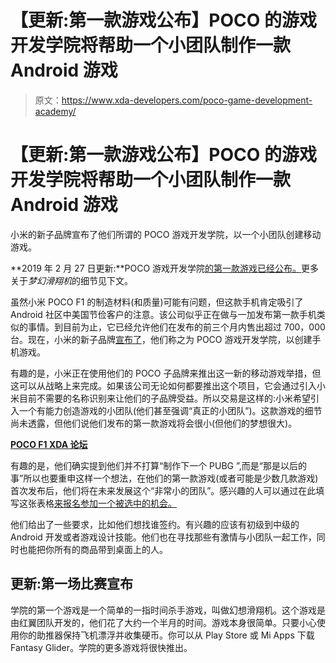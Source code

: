 # 【更新:第一款游戏公布】POCO 的游戏开发学院将帮助一个小团队制作一款 Android 游戏

> 原文：<https://www.xda-developers.com/poco-game-development-academy/>

# 【更新:第一款游戏公布】POCO 的游戏开发学院将帮助一个小团队制作一款 Android 游戏

小米的新子品牌宣布了他们所谓的 POCO 游戏开发学院，以一个小团队创建移动游戏。

**2019 年 2 月 27 日更新:**POCO 游戏开发学院[的第一款游戏已经公布。](https://forum.poco.in/thread-1431-1-0.html)更多关于*梦幻滑翔机*的细节见下文。

虽然小米 POCO F1 的制造材料(和质量)可能有问题，但这款手机肯定吸引了 Android 社区中美国节俭客户的注意。该公司似乎正在做与一加发布第一款手机类似的事情。到目前为止，它已经允许他们在发布的前三个月内售出超过 700，000 台。现在，小米的新子品牌[宣布了](https://forum.poco.in/thread-659-1-0.html)，他们称之为 POCO 游戏开发学院，以创建手机游戏。

有趣的是，小米正在使用他们的 POCO 子品牌来推出这一新的移动游戏举措，但这可以从战略上来完成。如果该公司无论如何都要推出这个项目，它会通过引入小米目前不需要的名称识别来让他们的子品牌受益。所以交易是这样的:小米希望引入一个有能力创造游戏的小团队(他们甚至强调“真正的小团队”)。这款游戏的细节尚未透露，但他们说他们发布的第一款游戏将会很小(但他们的梦想很大)。

[**POCO F1 XDA 论坛**](https://forum.xda-developers.com/poco-f1)

有趣的是，他们确实提到他们并不打算“制作下一个 PUBG ”,而是“那是以后的事”所以也要重申这样一个想法，在他们的第一款游戏(或者可能是少数几款游戏)首次发布后，他们将在未来发展这个“非常小的团队”。感兴趣的人可以通过在此填写这张表格[来报名参加一个被选中的机会。](https://docs.google.com/forms/d/e/1FAIpQLSfX0X5TwX27j3UqySvY5BSvx2inOdVX_h2ElBpd25psi-nufg/viewform)

他们给出了一些要求，比如他们想找谁签约。有兴趣的应该有初级到中级的 Android 开发或者游戏设计技能。他们也在寻找那些有激情与小团队一起工作，同时也能把你所有的商品带到桌面上的人。

## 更新:第一场比赛宣布

学院的第一个游戏是一个简单的一指时间杀手游戏，叫做幻想滑翔机。这个游戏是由红翼团队开发的，他们花了大约一个半月的时间。游戏本身很简单。只要小心使用你的助推器保持飞机漂浮并收集硬币。你可以从 Play Store 或 Mi Apps 下载 Fantasy Glider。学院的更多游戏将很快推出。